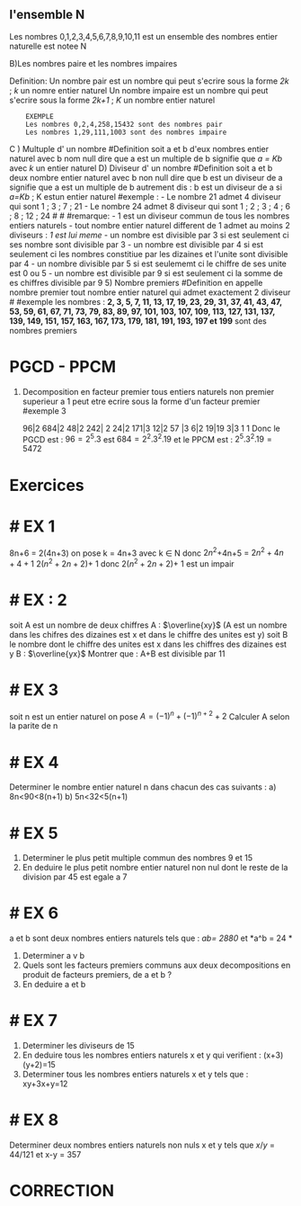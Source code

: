 ## l'ensemble N	

Les nombres 0,1,2,3,4,5,6,7,8,9,10,11 est un ensemble des nombres entier naturelle est notee N

B)Les nombres paire et les nombres impaires

Definition:
		Un nombre pair est un nombre qui peut s'ecrire sous la forme *2k* ;  *k* un nomre entier naturel 
		Un nombre impaire est un nombre qui peut s'ecrire sous la forme *2k+1* ; *K* un nombre entier naturel

		EXEMPLE
		Les nombres 0,2,4,258,15432 sont des nombres pair 
		Les nombres 1,29,111,1003 sont des nombres impaire 

C ) Multuple d' un nombre 
#Definition
 soit a et b d'eux nombres entier naturel avec b nom null dire que a est un multiple de b signifie que *a = Kb* avec *k* un entier naturel
D) Diviseur d' un nombre 
#Definition 
	soit a et b deux nombre entier naturel avec b non null dire que b est un diviseur de a signifie que a est un multiple de b 
	autrement dis : b est un diviseur de a si *a=Kb* ; K estun entier naturel
	 #exemple :
	 - Le nombre 21 admet 4 diviseur qui sont 1 ; 3 ; 7 ; 21
	 - Le nombre 24 admet 8 diviseur qui sont 1 ; 2 ; 3 ; 4 ; 6 ; 8 ; 12 ; 24 
	 # # #remarque:
	 - 1 est un diviseur commun de tous les nombres entiers naturels
	 - tout nombre entier naturel different de 1 admet au moins 2 diviseurs : *1 est lui meme* 
	 - un nombre est divisible par 3 si est seulement ci ses nombre sont divisible par 3 
	 - un nombre est divisible par 4 si est seulement ci les nombres constitiue par les dizaines et l'unite sont divisible par 4 
	 - un nombre divisible par 5 si est seulememt ci le chiffre de ses unite est 0 ou 5 
	 - un nombre est divisible par 9 si est seulement ci la somme de es chiffres divisible par 9 
	5) Nombre premiers 
	#Definition 
	en appelle nombre premier tout nombre entier naturel qui admet exactement 2 diviseur 
	# #exemple 
	les nombres : **2, 3, 5, 7, 11, 13, 17, 19, 23, 29, 31, 37, 41, 43, 47, 53, 59, 61, 67, 71, 73, 79, 83, 89, 97, 101, 103, 107, 109, 113, 127, 131, 137, 139, 149, 151, 157, 163, 167, 173, 179, 181, 191, 193, 197 et 199** sont des nombres premiers

# PGCD - PPCM
1) Decomposition en facteur premier
	tous entiers naturels non premier superieur a 1 peut etre ecrire sous la forme d'un facteur premier
	#exemple  3 
	
	96|2          684|2
	48|2          242| 2
	24|2          171|3
	12|2           57 |3
	 6|2            19|19
	 3|3              1
	 1
	 Donc le PGCD est  : $96 =2^{5}.3$ est $684 =2^{2}.3^{2}.19$ 
	 et le PPCM est : $2^{5}.3^{2}.19 = 5472$

# Exercices
# # EX 1
8n+6 = 2(4n+3)
on pose k = 4n+3 avec k $\in$ N 
donc 
$2n^{2}$+4n+5 = $2n^{2}+4n+4+1$
	            2($n^{2} +2n+2$)+ 1
	            donc  2($n^{2} +2n+2$)+ 1 est un impair 
# # EX : 2 
soit  A est un nombre de deux chiffres A : $\overline{xy}$ 
(A est un nombre dans les chifres des dizaines est x et dans le chiffre des unites est y)
soit B le nombre dont le chiffre des unites est x dans les chiffres des dizaines est y 
B : $\overline{yx}$ 
Montrer que : A+B est divisible par 11  
# # EX 3
soit n est un entier naturel 
on pose $A = (-1)^{n} +(-1)^{n+2} +2$ 
Calculer A selon la parite de n
# # EX 4 
Determiner le nombre entier naturel n dans chacun des cas suivants :
a) 8n<90<8(n+1)
b) 5n<32<5(n+1)
# # EX 5
1) Determiner le plus petit multiple commun des nombres 9 et 15 
2) En deduire le plus petit nombre entier naturel non nul dont le reste de la division par 45 est egale a 7
# # EX 6
a et b sont deux nombres entiers naturels tels que :
                        *ab= 2880*  et *a^b = 24 *
1) Determiner a v b
2) Quels sont les facteurs premiers communs aux deux decompositions en produit de facteurs premiers, de a et b ?
3) En deduire a et b 
# # EX 7
1) Determiner les diviseurs de 15
2) En deduire tous les nombres entiers naturels x et y qui verifient : (x+3)(y+2)=15
3) Determiner tous les nombres entiers naturels x et y tels que : xy+3x+y=12
# # EX 8
Determiner deux nombres entiers naturels non nuls x et y tels que 
$x/y$ = $44/121$ et x-y = 357
# CORRECTION 



